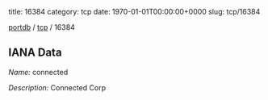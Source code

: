 title: 16384
category: tcp
date: 1970-01-01T00:00:00+0000
slug: tcp/16384

[portdb](/) / [tcp](/category/tcp.html) / 16384


## IANA Data

_Name:_ connected

_Description:_ Connected Corp

